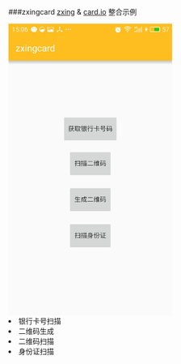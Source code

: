 ###zxingcard
[zxing](https://github.com/zxing/zxing) & [card.io](https://github.com/card-io/card.io-Android-SDK) 
整合示例

<img src="/preview/img.jpg" width = "324" height = "576" alt="图片1" align=center />

 
<li>银行卡号扫描</li>
<li>二维码生成</li>
<li>二维码扫描</li>
<li>身份证扫描</li>

